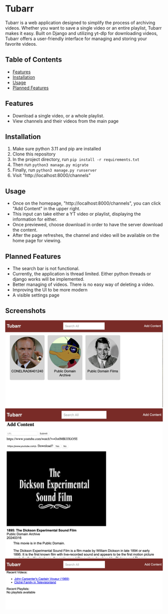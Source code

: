 
# Tubarr

Tubarr is a web application designed to simplify the process of archiving videos. 
Whether you want to save a single video or an entire playlist, Tubarr makes it easy. 
Built on Django and utilizing yt-dlp for downloading videos, Tubarr offers a user-friendly interface for managing and storing your favorite videos.

## Table of Contents

- [Features](#features)
- [Installation](#installation)
- [Usage](#usage)
- [Planned Features](#planned-features)

## Features

- Download a single video, or a whole playlist.
- View channels and their videos from the main page

## Installation

1. Make sure python 3.11 and pip are installed
2. Clone this repository
3. In the project directory, run ```pip install -r requirements.txt```
4. Then run ```python3 manage.py migrate```
5. Finally, run ```python3 manage.py runserver```
6. Visit "http://localhost:8000/channels"

## Usage

- Once on the homepage, "http://localhost:8000/channels", you can click "Add Content" in the upper right.
- This input can take either a YT video or playlist, displaying the information for either.
- Once previewed, choose download in order to have the server download the content.
- After the page refreshes, the channel and video will be available on the home page for viewing.


## Planned Features

- The search bar is not functional.
- Currently, the application is thread limited. Either python threads or django works will be implemented.
- Better managing of videos. There is no easy way of deleting a video.
- Improving the UI to be more modern
- A visible settings page

## Screenshots

![Home Page](./documentation/screenshots/home-page.png?raw=true "Home Page")
![Add Page](./documentation/screenshots/add-page.png?raw=true "Add Page")
![Channel Page](./documentation/screenshots/channel-page.png?raw=true "Channel Page")
